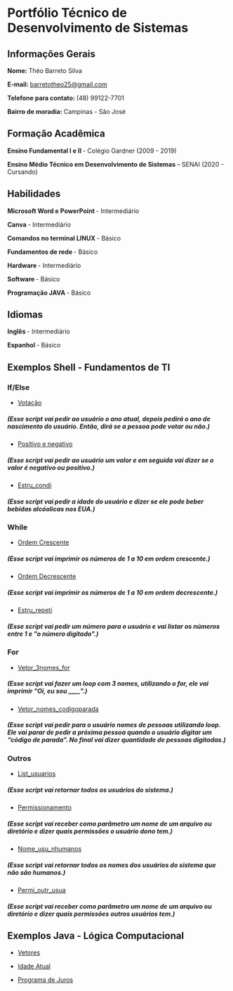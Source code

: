 # Portfólio Técnico de Desenvolvimento de Sistemas
## <b> Informações Gerais </b>
<b> Nome: </b> Théo Barreto Silva 

<b> E-mail: </b> barretotheo25@gmail.com

<b> Telefone para contato: </b> (48) 99122-7701

<b> Bairro de moradia: </b> Campinas - São José

## <b> Formação Acadêmica </b>

<b> Ensino Fundamental I e II </B> - Colégio Gardner (2009 - 2019)

<b> Ensino Médio Técnico em Desenvolvimento de Sistemas </B> – SENAI (2020 - Cursando)

## <b> Habilidades </b>

<B> Microsoft Word e PowerPoint </B> - Intermediário

<B> Canva </B> - Intermediário

<B> Comandos no terminal LINUX </B> - Básico

<B> Fundamentos de rede </B> - Básico

<B> Hardware </B> - Intermediário

<B> Software </B> - Básico

<B> Programação JAVA </B> - Básico

## <b> Idiomas </b>

<b> Inglês </b> - Intermediário

<b> Espanhol </b> - Básico

## <b> Exemplos Shell - Fundamentos de TI </b>

### If/Else

* [Votação](\FundamentosTI/exemplos/votação.sh)
##### (Esse script vai pedir ao usuário o ano atual, depois pedirá o ano de nascimento do usuário. Então, dirá se a pessoa pode votar ou não.)

* [Positivo e negativo](\FundamentosTI\exemplos\positivo_negativo.sh)
##### (Esse script vai pedir ao usuário um valor e em seguida vai dizer se o valor é negativo ou positivo.)

* [Estru_condi](\FundamentosTI\exemplos\estru_condi.sh)
##### (Esse script vai pedir a idade do usuário e dizer se ele pode beber bebidas alcóolicas nos EUA.)

### While

* [Ordem Crescente](\FundamentosTI\exemplos\ordem_crescente.sh)
##### (Esse script vai imprimir os números de 1 a 10 em ordem crescente.)

* [Ordem Decrescente](\FundamentosTI\exemplos\ordem_decrescente.sh)
##### (Esse script vai imprimir os números de 1 a 10 em ordem decrescente.)

* [Estru_repeti](\FundamentosTI\exemplos\estru_repeti.sh)
##### (Esse script vai pedir um número para o usuário e vai listar os números entre 1 e "o número digitado".)

### For

* [Vetor_3nomes_for](\FundamentosTI\exemplos\vetor_3nomes_for.sh)
##### (Esse script vai fazer um loop com 3 nomes, utilizando o for, ele vai imprimir "Oi, eu sou ____".)

* [Vetor_nomes_codigoparada](\FundamentosTI\exemplos\vetor_nomes_codigoparada.sh)
##### (Esse script vai pedir para o usuário nomes de pessoas utilizando loop. Ele vai parar de pedir a próxima pessoa quando o usuário digitar um “código de parada”. No final vai dizer quantidade de pessoas digitadas.)

### Outros

* [List_usuarios](\FundamentosTI\exemplos\list_usuarios.sh)
##### (Esse script vai retornar todos os usuários do sistema.)

* [Permissionamento](\FundamentosTI\exemplos\permissao_dono.sh)
##### (Esse script vai receber como parâmetro um nome de um arquivo ou diretório e dizer quais permissões o usuário dono tem.)

* [Nome_usu_nhumanos](\FundamentosTI\avaliacao_pratica)
##### (Esse script vai retornar todos os nomes dos usuários do sistema que não são humanos.)

* [Permi_outr_usua](\FundamentosTI\avaliacao_pratica)
##### (Esse script vai receber como parâmetro um nome de um arquivo ou diretório e dizer quais permissões outros usuários tem.)

## <b> Exemplos Java - Lógica Computacional </b>

* [Vetores](LogicaComputacional\exemplos\Vetores.java)

* [Idade Atual](\LogicaComputacional\exemplos\Idade_atual.java)

* [Programa de Juros](\LogicaComputacional\exemplos\Programa_juros.java)
